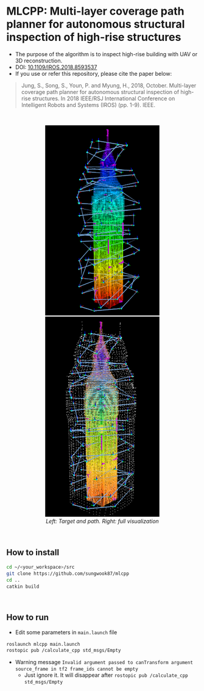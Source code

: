 # MLCPP: Multi-layer coverage path planner for autonomous structural inspection of high-rise structures
+ The purpose of the algorithm is to inspect high-rise building with UAV or 3D reconstruction.
+ DOI: [10.1109/IROS.2018.8593537](https://doi.org/10.1109/IROS.2018.8593537)
+ If you use or refer this repository, please cite the paper below:

>Jung, S., Song, S., Youn, P. and Myung, H., 2018, October. Multi-layer coverage path planner for autonomous structural inspection of high-rise structures. In 2018 IEEE/RSJ International Conference on Intelligent Robots and Systems (IROS) (pp. 1-9). IEEE.

<br>

<p align="center">
  <img src="resource/fixed_mlcpp.png" width="300"/>
  <img src="resource/fixed_mlcpp2.png" width="300"/>
  <br>
  <em>Left: Target and path. Right: full visualization</em>
</p>


<br>

## How to install
```bash
cd ~/<your_workspace>/src
git clone https://github.com/sungwook87/mlcpp
cd ..
catkin build
```

<br>

## How to run
+ Edit some parameters in `main.launch` file
```bash
roslaunch mlcpp main.launch
rostopic pub /calculate_cpp std_msgs/Empty
```
+ Warning message `Invalid argument passed to canTransform argument source_frame in tf2 frame_ids cannot be empty`
  + Just ignore it. It will disappear after `rostopic pub /calculate_cpp std_msgs/Empty`